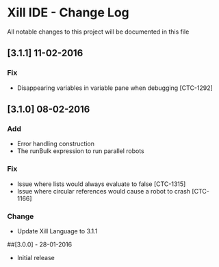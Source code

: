# Xill IDE - Change Log
All notable changes to this project will be documented in this file

## [3.1.1] 11-02-2016

### Fix
- Disappearing variables in variable pane when debugging [CTC-1292]

## [3.1.0] 08-02-2016

### Add
- Error handling construction
- The runBulk expression to run parallel robots

### Fix
- Issue where lists would always evaluate to false [CTC-1315]
- Issue where circular references would cause a robot to crash [CTC-1166]

### Change
- Update Xill Language to 3.1.1

##[3.0.0] - 28-01-2016
 - Initial release
